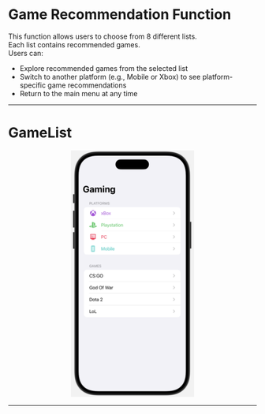 # Game Recommendation Function

This function allows users to choose from 8 different lists.  
Each list contains recommended games.  
Users can:  
- Explore recommended games from the selected list  
- Switch to another platform (e.g., Mobile or Xbox) to see platform-specific game recommendations  
- Return to the main menu at any time

---

# GameList
<div align="center">
    <img src = "preview.png" width="250" height="500">
<div>

---
